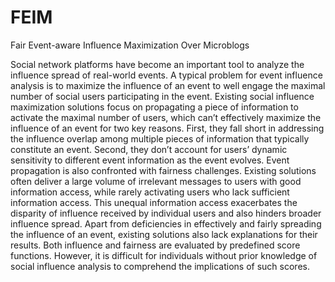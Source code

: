 # FEIM
Fair Event-aware Influence Maximization Over Microblogs

Social network platforms have become an important tool to analyze the influence spread of real-world events. A typical problem for event influence analysis is to maximize the influence of an event to well engage the maximal number of social users participating in the event. Existing social influence maximization solutions focus on propagating a piece of information to activate the maximal number of users, which can’t effectively maximize the influence of an event for two key reasons. First, they fall short in addressing the influence overlap among multiple pieces of information that typically constitute an event. Second, they don’t account for users’ dynamic sensitivity to different event information as the event evolves. Event propagation is also confronted with fairness challenges. Existing solutions often deliver a large volume of irrelevant messages to users with good information access, while rarely activating users who lack sufficient information access. This unequal information access exacerbates the disparity of influence received by individual users and also hinders broader influence spread. Apart from deficiencies in effectively and fairly spreading the influence of an event, existing solutions also lack explanations for their results. Both influence and fairness are evaluated by predefined score functions. However, it is difficult for individuals without prior knowledge of social influence analysis to comprehend the implications of such scores.
